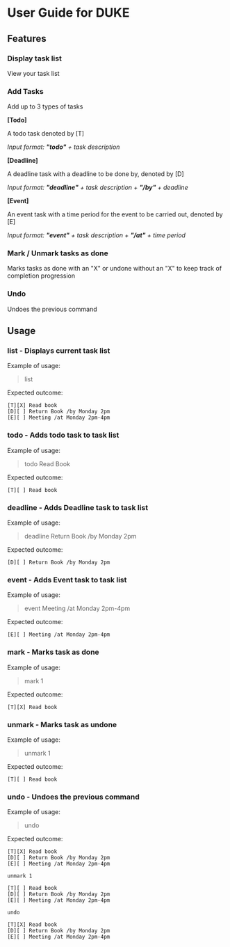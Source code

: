# User Guide for DUKE

## Features 

### Display task list

View your task list

### Add Tasks

Add up to 3 types of tasks 


**[Todo]**

A todo task denoted by [T]

_Input format: **"todo"** + task description_


**[Deadline]**

A deadline task with a deadline to be done by, denoted by [D]

_Input format: **"deadline"** + task description + **"/by"** + deadline_


**[Event]**

An event task with a time period for the event to be carried out, denoted by [E]

_Input format: **"event"** + task description + **"/at"** + time period_


### Mark / Unmark tasks as done

Marks tasks as done with an "X" 
or undone without an "X" 
to keep track of completion progression


### Undo

Undoes the previous command




## Usage

### list - Displays current task list

Example of usage:
> list

Expected outcome:
```
[T][X] Read book
[D][ ] Return Book /by Monday 2pm
[E][ ] Meeting /at Monday 2pm-4pm
```

### todo - Adds todo task to task list

Example of usage:
> todo Read Book

Expected outcome:
```
[T][ ] Read book
```

### deadline - Adds Deadline task to task list

Example of usage:
> deadline Return Book /by Monday 2pm

Expected outcome:
```
[D][ ] Return Book /by Monday 2pm
```

### event - Adds Event task to task list

Example of usage:
> event Meeting /at Monday 2pm-4pm

Expected outcome:
```
[E][ ] Meeting /at Monday 2pm-4pm
```

### mark - Marks task as done

Example of usage:
> mark 1

Expected outcome:
```
[T][X] Read book
```

### unmark - Marks task as undone

Example of usage:
> unmark 1

Expected outcome:
```
[T][ ] Read book
```

### undo - Undoes the previous command

Example of usage:
> undo

Expected outcome:
```
[T][X] Read book
[D][ ] Return Book /by Monday 2pm
[E][ ] Meeting /at Monday 2pm-4pm

unmark 1

[T][ ] Read book
[D][ ] Return Book /by Monday 2pm
[E][ ] Meeting /at Monday 2pm-4pm

undo 

[T][X] Read book
[D][ ] Return Book /by Monday 2pm
[E][ ] Meeting /at Monday 2pm-4pm
```